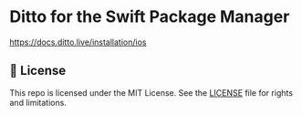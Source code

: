 # Ditto for the Swift Package Manager

https://docs.ditto.live/installation/ios

## 📄 License

This repo is licensed under the MIT License. See the [LICENSE](LICENSE.md) file for rights and limitations.
